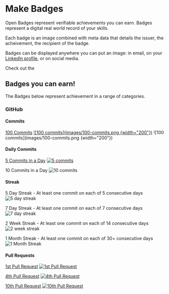 # Make Badges

Open Badges represent verifiable achievements you can earn. Badges represent a digital real world record of your skills. 

Each badge is an image combined with meta data that details the issuer, the acheivement, the recipient of the badge. 

Badges can be displayed anywhere you can put an image: in email, on your [LinkedIn profile](https://openbadges.tumblr.com/post/55809369771/how-to-display-your-open-badges-on-your-linkedin),  or on social media. 

Check out the 

## Badges you can earn!

The Badges below represent achievement in a range of categories. 

### GitHub

#### Commits 

[100 Commits](https://badgr.com/public/badges/8nY3MIUVRTCER-ObLZQcAg) 
[![100 commits](images/100-commits.png {width="200"})](https://badgr.com/public/badges/8nY3MIUVRTCER-ObLZQcAg)
![100 commits](images/100-commits.png {width="200"})

#### Daily Commits

[5 Commits in a Day](https://badgr.com/public/badges/D5KhEgQ8TFaPNGr7erx6pA)
[![5 commits](images/5-commits.png)](https://badgr.com/public/badges/D5KhEgQ8TFaPNGr7erx6pA)

10 Commits in a Day
![10 commits](images/10-commits.png)

#### Streak

5 Day Streak - At least one commit on each of 5 consecutive days 
![5 day streak](images/5-day-streak.png)

7 Day Streak - At least one commit on each of 7 consecutive days
![7 day streak](images/7-day-streak.png)

2 Week Streak - At least one commit on each of 14 consecutive days
![2 week streak](images/2-week-streak.png)

1 Month Streak - At least one commit on each of 30+ consecutive days 
![1 Month Streak](images/1-month-streak.png)

#### Pull Requests

[1st Pull Request](https://badgr.com/public/badges/Rn9njmZaRnK-SmeYc_eeAA)
[![1st Pull Request](images/1ST-pull-request.png)](https://badgr.com/public/badges/Rn9njmZaRnK-SmeYc_eeAA)

[4th Pull Request](https://badgr.com/public/badges/QOuOITl3RV2FIcSNunn89A)
[![4th Pull Request](images/4th-pull-request.png)](https://badgr.com/public/badges/QOuOITl3RV2FIcSNunn89A)

[10th Pull Request](https://badgr.com/public/badges/TT-LxRK0TOaixA1MePAeTg)
[![10th Pull Request](images/10th-pull-request.png)](https://badgr.com/public/badges/TT-LxRK0TOaixA1MePAeTg)


<!-- 
### React 

![react-tutorial-0](images/react-tutorial-0.png)
![react-tutorial-1](images/react-tutorial-1.png)
![react-tutorial-2](images/react-tutorial-2.png)
![react-tutorial-3](images/react-tutorial-3.png)
![react-tutorial-4](images/react-tutorial-4.png)
![react-tutorial-5](images/react-tutorial-5.png)
![react-tutorial-6](images/react-tutorial-6.png)
![react-tutorial-7](images/react-tutorial-7.png)
![react-tutorial-8](images/react-tutorial-8.png)
![react-tutorial-9](images/react-tutorial-9.png)
![react-tutorial-10](images/react-tutorial-10.png)
![react-tutorial-11](images/react-tutorial-11.png)
![react-tutorial-12](images/react-tutorial-12.png)
![react-tutorial-13](images/react-tutorial-13.png)
![react-tutorial-14](images/react-tutorial-14.png)
![react-tutorial-15](images/react-tutorial-15.png)
![react-tutorial-16](images/react-tutorial-16.png)
![react-tutorial-17](images/react-tutorial-17.png)
![react-tutorial-18](images/react-tutorial-18.png)

### Redux

![react-redux-1](images/react-redux-1.png)

![react-redux-2](images/react-redux-2.png)

-->

<!-- Code Badges 

Badges 

JS Level 1.1 Breakout 
JS Level 1.2 Linting to professional standards 
JS Level 1.3 Networking 
JS Level 1.4 OOP 
JS Level 2.1 Map, Filter & Reduce
JS Level 2.2 React
JS Level 2.3 React Input Pattern
JS Level 2.4 Redux

JS Webpack Bundling 
JS 


React Level 1
React Level 2
React Level 3
React Level 4

JS Level 1 - Functons and Variables 
JS Level 2 - Flow Control 
JS Level 3 - Arrays and Objects 
JS Level 4 - OOP
JS Level 5 - Profesional Best Practices 
JS Level 6 - Map, Filter, and Reduce 
JS Level 7 - Networking 
JS Level 8 - Canvas 
JS Level 9 - 
JS Level 10 - Publish to nom 
JS Level 11 - 

-->